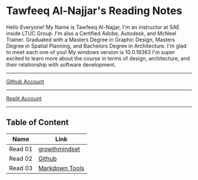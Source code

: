 # Tawfeeq Al-Najjar's Reading Notes

Hello Everyone! My Name is Tawfeeq Al-Najjar, I'm an instructor at SAE inside LTUC Group. I'm also a Certified Adobe, Autodesk, and McNeel Trainer. Graduated with a Masters Degree in Graphic Design, Masters Degree in Spatial Planning, and Bachelors Degree in Architecture. I'm glad to meet each one of you! 
My windows version is 10.0.18363
I'm super excited to learn more about the course in terms of design, architecture, and their relationship with software development. 
___
[Github Account](https://github.com/DragonCyrex/)
___
[Replit Account](https://replit.com/@TawfiqMohammd/)
___
## Table of Content

| Name | Link |
| --- | --- |
| Read 01 | [growthmindset](GrowthMindset)|
| Read 02 | [Github](Github)|
| Read 03 | [Markdown Tools](Markdown)|


